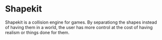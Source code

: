 # Shapekit

Shapekit is a collision engine for games.
By separationg the shapes instead of having them in a world, the user has more control at the cost of having realism or things done for them.